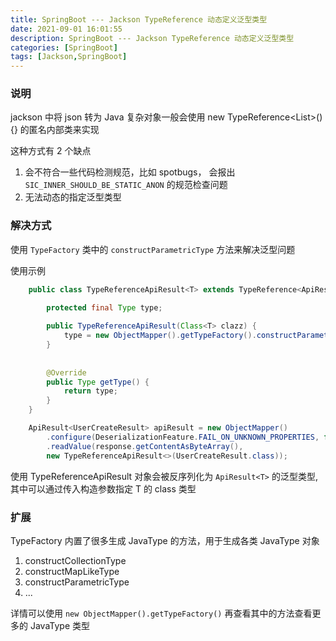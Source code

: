 ```yaml
---
title: SpringBoot --- Jackson TypeReference 动态定义泛型类型
date: 2021-09-01 16:01:55
description: SpringBoot --- Jackson TypeReference 动态定义泛型类型
categories: [SpringBoot]
tags: [Jackson,SpringBoot]
---
```


<!-- more -->

### 说明
jackson 中将 json 转为 Java 复杂对象一般会使用 new TypeReference<List<User>>(){} 的匿名内部类来实现

这种方式有 2 个缺点
1. 会不符合一些代码检测规范，比如 spotbugs， 会报出 `SIC_INNER_SHOULD_BE_STATIC_ANON` 的规范检查问题
2. 无法动态的指定泛型类型

### 解决方式
使用 `TypeFactory` 类中的 `constructParametricType` 方法来解决泛型问题

使用示例

```java
    public class TypeReferenceApiResult<T> extends TypeReference<ApiResult<T>> {

        protected final Type type;
    
        public TypeReferenceApiResult(Class<T> clazz) {
            type = new ObjectMapper().getTypeFactory().constructParametricType(ApiResult.class, clazz);
        }
    
    
        @Override
        public Type getType() {
            return type;
        }
    }
```

``` java
    ApiResult<UserCreateResult> apiResult = new ObjectMapper()
        .configure(DeserializationFeature.FAIL_ON_UNKNOWN_PROPERTIES, false)
        .readValue(response.getContentAsByteArray(),
        new TypeReferenceApiResult<>(UserCreateResult.class));
```

使用 TypeReferenceApiResult 对象会被反序列化为 `ApiResult<T>` 的泛型类型, 其中可以通过传入构造参数指定 T 的 class 类型

### 扩展
TypeFactory 内置了很多生成 JavaType 的方法，用于生成各类 JavaType 对象

1. constructCollectionType
2. constructMapLikeType
3. constructParametricType
4. ...

详情可以使用 `new ObjectMapper().getTypeFactory()` 再查看其中的方法查看更多的 JavaType 类型